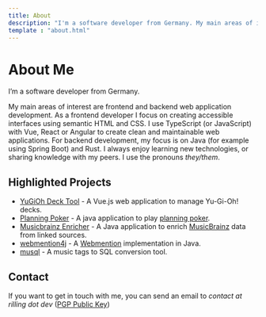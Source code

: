 ```yaml
---
title: About
description: "I'm a software developer from Germany. My main areas of interest are frontend and backend web application development."
template : "about.html"
---
```


# About Me

I’m a software developer from Germany.

My main areas of interest are frontend and backend web application development. As a frontend developer I focus on creating accessible interfaces using semantic HTML and CSS. I use TypeScript (or JavaScript) with Vue, React or Angular to create clean and maintainable web applications. For backend development, my focus is on Java (for example using Spring Boot) and Rust. I always enjoy learning new technologies, or sharing knowledge with my peers.
I use the pronouns _they/them_.

## Highlighted Projects

- [YuGiOh Deck Tool](https://ygoprodeck.com/deckbuilder/) - A Vue.js web application to manage Yu-Gi-Oh! decks.
- [Planning Poker](https://github.com/RillingDev/planning-poker) - A java application to play [planning poker](https://en.wikipedia.org/wiki/Planning_poker).
- [Musicbrainz Enricher](https://github.com/RillingDev/musicbrainz-enricher) - A Java application to enrich [MusicBrainz](https://musicbrainz.org/) data from linked sources.
- [webmention4j](https://github.com/RillingDev/webmention4j) - A [Webmention](https://www.w3.org/TR/webmention/) implementation in Java.
- [musql](https://github.com/RillingDev/musql) - A music tags to SQL conversion tool.

## Contact

If you want to get in touch with me, you can send an email to _contact at rilling dot dev_ ([PGP Public Key](https://keys.openpgp.org/vks/v1/by-fingerprint/AFECCCAAA339FE3B655985F8A9B2345FD797FFE6))
